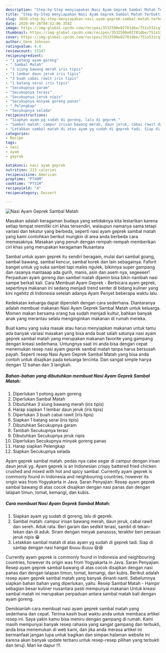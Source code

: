 ```yaml
---
description: "Step-by-Step menyiapakan Nasi Ayam Geprek Sambal Matah Terbukti"
title: "Step-by-Step menyiapakan Nasi Ayam Geprek Sambal Matah Terbukti"
slug: 3858-step-by-step-menyiapakan-nasi-ayam-geprek-sambal-matah-terbukti
date: 2020-09-26T04:52:06.358Z
image: https://img-global.cpcdn.com/recipes/3532590e02781dbe/751x532cq70/nasi-ayam-geprek-sambal-matah-foto-resep-utama.jpg
thumbnail: https://img-global.cpcdn.com/recipes/3532590e02781dbe/751x532cq70/nasi-ayam-geprek-sambal-matah-foto-resep-utama.jpg
cover: https://img-global.cpcdn.com/recipes/3532590e02781dbe/751x532cq70/nasi-ayam-geprek-sambal-matah-foto-resep-utama.jpg
author: Gene Johnson
ratingvalue: 4.4
reviewcount: 15147
recipeingredient:
- "1 potong ayam goreng"
- " Sambal Matah"
- "3 siung bawang merah iris tipis"
- "1 lembar daun jeruk iris tipis"
- "3 buah cabai rawit iris tipis"
- "1 batang serai iris tipis"
- "Secukupnya garam"
- "Secukupnya terasi"
- "Secukupnya jeruk nipis"
- "Secukupnya minyak goreng panas"
- " Pelengkap"
- "Secukupnya selada"
recipeinstructions:
- "Siapkan ayam yg sudah di goreng, lalu di geprek."
- "Sambal matah: campur irisan bawang merah, daun jeruk, cabai rawit dan sereh. Aduk rata. Beri garam dan sedikit terasi, sambil di tekan-tekan dan di aduk. Siram dengan minyak panassss, terakhir beri perasan jeruk nipis 😁"
- "Letakkan sambal matah di atas ayam yg sudah di geprek tadi. Siap di santap dengan nasi hangat ibuuu ibuuu 😆😆"
categories:
- Recipe
tags:
- nasi
- ayam
- geprek

katakunci: nasi ayam geprek 
nutrition: 213 calories
recipecuisine: American
preptime: "PT40M"
cooktime: "PT31M"
recipeyield: "4"
recipecategory: Dessert

---
```



![Nasi Ayam Geprek Sambal Matah](https://img-global.cpcdn.com/recipes/3532590e02781dbe/751x532cq70/nasi-ayam-geprek-sambal-matah-foto-resep-utama.jpg)

Masakan adalah keragaman budaya yang setidaknya kita lestarikan karena setiap tempat memiliki ciri khas tersendiri, walaupun namanya sama tetapi variasi dan tekstur yang berbeda, seperti nasi ayam geprek sambal matah yang kami contohkan berikut mungkin di area anda berbeda cara memasaknya. Masakan yang penuh dengan rempah-rempah memberikan ciri khas yang merupakan keragaman Nusantara

Sambal untuk ayam geprek itu sendiri beragam, mulai dari sambal goang, sambal bawang, sambal kencur, sambal korek dan lain sebagainya. Faforit banget untuk yg suka sambel tapi males ngulek, bikinnya super gampang dan rasanya mantaaap ada gurih, manis, asin dan asem nya, segeeeer! Perpaduan ayam goreng dan sambel matah dijamin bisa bikin nambah nasi sampe berkali kali. Cara Membuat Ayam Geprek - Berbicara ayam geprek, sepertinya makanan ini sedang menjadi trend senter di bidang kuliner yang kini ngehitz di Indonesia setelah adanya Ayam Penyet beberapa waktu lalu.

Kedekatan keluarga dapat diperoleh dengan cara sederhana. Diantaranya adalah membuat makanan Nasi Ayam Geprek Sambal Matah untuk keluarga. Momen makan bersama orang tua sudah menjadi kultur, bahkan banyak anak yang merantau selalu menginginkan makanan di rumah mereka.

Buat kamu yang suka masak atau harus menyiapkan makanan untuk tamu ada banyak variasi masakan yang bisa anda buat salah satunya nasi ayam geprek sambal matah yang merupakan makanan favorite yang gampang dengan kreasi sederhana. Untungnya saat ini anda bisa dengan cepat menemukan resep nasi ayam geprek sambal matah tanpa harus bersusah payah.
Seperti resep Nasi Ayam Geprek Sambal Matah yang bisa anda contoh untuk disajikan pada keluarga tercinta. Dan sangat simple hanya dengan 12 bahan dan 3 langkah.


<!--inarticleads1-->

##### Bahan-bahan yang dibutuhkan membuat Nasi Ayam Geprek Sambal Matah:

1. Diperlukan 1 potong ayam goreng
1. Diperlukan  Sambal Matah
1. Dibutuhkan 3 siung bawang merah (iris tipis)
1. Harap siapkan 1 lembar daun jeruk (iris tipis)
1. Diperlukan 3 buah cabai rawit (iris tipis)
1. Siapkan 1 batang serai (iris tipis)
1. Dibutuhkan Secukupnya garam
1. Tambah Secukupnya terasi
1. Dibutuhkan Secukupnya jeruk nipis
1. Diperlukan Secukupnya minyak goreng panas
1. Harap siapkan  Pelengkap
1. Siapkan Secukupnya selada


Ayam geprek sambal matah. pedas nya cabe segar di campur dengan irisan daun jeruk yg. Ayam geprek is an Indonesian crispy battered fried chicken crushed and mixed with hot and spicy sambal. Currently ayam geprek is commonly found in Indonesia and neighbouring countries, however its origin was from Yogyakarta in Java. Saran Penyajian: Resep ayam geprek sambal bawang di atas cocok disajikan dengan nasi panas dan dengan lalapan timun, tomat, kemangi, dan kubis. 

<!--inarticleads2-->

##### Cara membuat  Nasi Ayam Geprek Sambal Matah:

1. Siapkan ayam yg sudah di goreng, lalu di geprek.
1. Sambal matah: campur irisan bawang merah, daun jeruk, cabai rawit dan sereh. Aduk rata. Beri garam dan sedikit terasi, sambil di tekan-tekan dan di aduk. Siram dengan minyak panassss, terakhir beri perasan jeruk nipis 😁
1. Letakkan sambal matah di atas ayam yg sudah di geprek tadi. Siap di santap dengan nasi hangat ibuuu ibuuu 😆😆


Currently ayam geprek is commonly found in Indonesia and neighbouring countries, however its origin was from Yogyakarta in Java. Saran Penyajian: Resep ayam geprek sambal bawang di atas cocok disajikan dengan nasi panas dan dengan lalapan timun, tomat, kemangi, dan kubis. Berikut adalah resep ayam geprek sambal matah yang banyak dinanti nanti. Sebelumnya siapkan bahan bahan yang diperlukan, yaitu. Resep Sambal Matah - Hampir sebagian besar kuliner nusantara pasti mempunyai makanan Untuk kreasi sambal matah ini merupakan perpaduan antara sambal matah bali dengan ayam goreng. 

Demikianlah cara membuat nasi ayam geprek sambal matah yang sederhana dan cepat. Terima kasih buat waktu anda untuk membaca artikel resep ini. Saya yakin kamu bisa meniru dengan gampang di rumah. Kami masih mempunyai banyak resep rahasia yang sangat gampang dan terbukti, anda bisa menemukan di web kami, dan jika anda merasa artikel ini bermanfaat jangan lupa untuk bagikan dan simpan halaman website ini karena akan banyak update terbaru untuk resep-resep pilihan yang terbukti dan teruji. Mari ke dapur !!!. 
